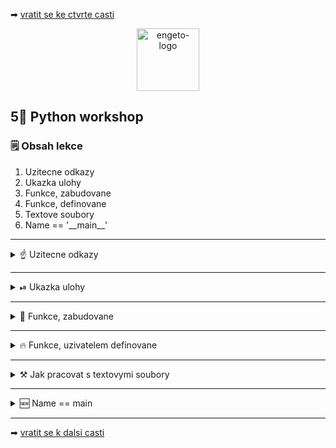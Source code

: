 ➡ [vratit se ke ctvrte casti](https://github.com/Bralor/python-workshop/tree/master/materials/04_importing)

<p align="center">
  <img alt="engeto-logo" width="100px" src="https://engeto.cz/wp-content/uploads/2019/01/engeto-square.png" />
</p>

## 5⃣ Python workshop
### 🗒  Obsah lekce
1. Uzitecne odkazy
2. Ukazka ulohy
3. Funkce, zabudovane
4. Funkce, definovane
5. Textove soubory
6. Name == '\_\_main\_\_'
---

<details>
  <summary>☝  Uzitecne odkazy</summary>

  #### 🗒 Dulezite odkazy
  - [Repl.it](https://repl.it/)
  - [Engeto.com](https://engeto.com/cs/)
  - [Python Academy, Git](https://engeto.com/cs/kurz/git-zaklady-pro-uzivatele/lekce)
  - [Python, dokumentace zabudovanych funkci](https://docs.python.org/3/library/functions.html)
  - [Predpis, if \_\_name\_\_ == '\_\_main\_\_'](https://www.geeksforgeeks.org/what-does-the-if-__name__-__main__-do/)
  - [Python Academy, zaciname!](https://engeto.com/cs/kurz/python-academy/studium/SpmtH-mVRY6zPL9alhruMQ/home-set-up/basics-of-command-line)

</details>

---

<details>
  <summary>⏯  Ukazka ulohy</summary>

  1. ✌  [Stahnete si cely repozitar jako **zip**](https://github.com/Bralor/python-workshop/archive/mh-dev.zip)
  2. 💪 Presunte se ke stazenemu souboru
  3. 🙏 Spustte soubor **materials/05_functions_and_text_files/obesenec.py** v PyCharm
  4. 🐍 Spustte program pomoci klaves **ctrl+shift+F10**
  5. 🎥 Zkousejte!

</details>

---

<details>
  <summary>👼 Funkce, zabudovane</summary>

  #### ☝ K zapamatovani
  - jako uzivatel je nemusim definovat
  - mohu je primo pouzit ( _zavolat_)
  - soupisku vsech najdeme v sekci [odkazy](#dulezite-odkazy)
  - setrime vypisovani
  - zapis je citelnejsi
  - opakovane pouzitelne

  #### ❓ Jak vypada zabudovana funkce
  ```python
  print("Ahoj, vsem!")
  int(input("Zadejte cislo:"))
  ```

</details>

---

<details>
  <summary>🔥 Funkce, uzivatelem definovane</summary>

<details>
  <summary>🤦 Obecne informace</summary>

  #### ☝ K zapamatovani
  - neni soucasti standartni knihovny
  - nejprve definuji, potom pouziju
  - `def` klicovy vyraz v zahlavi definice
  - `jmeno_funkce` nasleduje jmeno funkce, budu potrebovat pri spusteni
  - `parametr1`, `parametr2` v kulate zavorce je parametr funkce (idealne 2)
  - pokud jmeno funkce nestaci, zapisu dokumentaci
  - `return` ohlaseni, pokud chci z funkce vratit nejaky udaj
  - `jmeno_funkce()` spusteni funkce (_volani_)
  - `argument1`, `argument2` skutecne promenne, ktere dosadime do parametru

  #### ❓ Jak vypada zabudovana funkce
  ```python
  def jmeno_funkce(parametr_1, parametr_2):
      """Popis ucelu funkce, pokud jmeno nestaci"""
      pass                              # odsazeny kod
                                        # VOLITELNE: vraceni hodnoty


  jmeno_funkce(argument1, argument2)    # spousteni funkce(volani)
  ```

  **Priklad funkce**
  ```python
  def vypocitej_sumu(cisla):
    """Dokumentace funkce"""
    suma_cisel = 0

    for cislo in cisla:
        suma_cisel = suma_cisel + cislo

    return suma_cisel


  seznam_cisel = [11, 22, 33, 44, 55, 66, 77, 88, 99]
  vysledek = vypocitej_sumu(seznam_cisel)
  print(f"SUMA VSECH CISEL: {vysledek}")
  ```
  [**Odkaz**](https://repl.it/@JustBraloR/functions#main.py) pro spusteni

  **Pozor!** Nas zapis muzeme vylepsit nekolika kroky:
  1. Napovidani datovych typu
  2. Zkraceny zapis
  3. f-string, volani funkce
  4. Idealne pouzit `sum` funkci 😏
---

</details>

<details>
   <summary> ⌚ Aktualni stav hry</summary>

   #### 📔 Prvni funkce
   1. Vytvorime funkci `stav_hry`
   2. Funkce bude mit 2 parametry: `tajenka`, `zivoty`
   3. Funkce bude "cistit" vystup
   4. Kreslit sibenici
   5. Zobrazovat aktualni stav hry
   6. Spustime ji na vhodnych mistech
   ```python
   def stav_hry(tajenka: list, zivoty: int) -> None:
       os.system("clear")
       print(figurka.hangman[7 - zivoty])
       print(f"TAJENKA: {' '.join(tajenka)}, ZIVOTY: {zivoty}")


   stav_hry(tajenka, zivoty)
   ```
</details>

<details>
   <summary> 🏁 Kontrola hracova hadani</summary>

   #### 📔 Druha funkce
   1. Vytvorime funkci `zkontroluj_tajenku`
   2. Funkce bude mit 3 parametry: `pismeno`, `slovo`, `tajenka`
   3. Funkce bude kontrolovat pismeno po pismeno v tajnem slove, prip.
   prepisovat puvodni `tajenka`
   4. Funkce muze ukoncit hru na zaklade nuloveho vyskytu `_` v `tajenka`
   ```python
   def zkontroluj_tajenku(pismeno, slovo, tajenka) -> bool:
       for index, pismeno in enumerate(slovo):
           if pismeno == hadani:
               tajenka[index] = hadani
       return False if "_" not in tajenka else True


   hra_probiha = zkontroluj_tajenku(hadani, slovo, tajenka)
   ```

</details>

</details>

---

<details>
  <summary>⚒ Jak pracovat s textovymi soubory</summary>

  #### ☝ K zapamatovani
  1. Nejprve pouzijeme funkci `open`, abychom otevreli cely soubor
  ```python
  soubor_se_slovy = open()
  ```

  2. Standartne potrebujeme vyplnit pouze prvni dva argumenty:
    - `jmeno_souboru` - i s priponou
    - `mode` - rezim, jak chceme soubor zpracovat ( **r**ead, **w**rite, **a**ppend)
    - `encoding` - volitelne (ruzne soubory, ruzne kodovani). Idealne: `utf8`

  3. Pro nacteni obsahu pouzijeme jednu z metod:
    - `read` - nacteme cely obsah jako `str`
    - `readline` - nacteme pouze prvni radek
    - `readlines` - nacteme jako `list`, obsah rozdelime pomoci `\n`
  ```python
  obsazeny_text = soubor_se_slovy.readlines()
  ```

  4. Nakonec musime otevreny soubor zavrit pomoci metody `close`
  ```python
  soubor_se_slovy = open(jmeno_souboru, mode="r", encoding="utf8")
  obsazeny_text = soubor_se_slovy.read()
  soubor_se_slovy.close()
  ```
---

<details>
  <summary>⚙ Dalsi varianta</summary>

  #### 📀 Kontextovy manazer
  ```python
  with open(jmeno_souboru, mode="r") as txt_file:
      obsazeny_text = txt_file.read()
  ```

  #### 💾 Vlozime do funkce
  1. Vytvorime funkci `vyber_slovo`
  2. Parametrem bude `jmeno_souboru`
  3. Z udaju v souboru udelame nejprve `set` (odstranime pripadne duplicity)
  4. Potom upravime funkci z modulu `random`
  5. Vracime jedine slovo (libovolny datovy typ)
  ```python
  def vyber_slovo(jmeno_souboru: str) -> list:
      with open(jmeno_souboru, mode="r") as txt_soubor:
          return sample(set(txt_soubor.readlines()), 1)


  slovo = vyber_slovo("slova.txt").pop().strip()
  ```

</details>

</details>

---

<details>
   <summary>🆕 Name == main</summary>

   #### 🥅 Motivace
   Po nahrani modulu nechceme spustit cely jeho obsah. Chceme vyuzit jeho
   funkcionalitu jednu po druhe.

   #### ❗ Nevhodna syntaxe
   Pokud bezne spoustime soubor `py` do promenne `__name__` ulozime hodnotu
   jmeno souboru:
   ```python
   def hlavni():
       print("Spoustim hlavni funkci()")
       print("Volani prvni funkce...")
       funkce_1()
       print("Volani druhe funkce...")
       funkce_2()
       print("Volani treti funkce...")
       funkce_3()


   def funkce_1():
       print("Spousteni prvni funkce...")


   def funkce_2():
       print("Spousteni druhe funkce...")


   def funkce_3():
       print("Spousteni treti funkce...")


   hlavni()
   ```
   [**Odkaz**](https://repl.it/@JustBraloR/runningnamemain#main.py) pro spusteni

   **Pozor!** Toto neni zadouci, pokud chceme soubor pouze nahrat. Vyzkousime
   soubor nahrat primo v interpretu.

   #### ✅ Vhodna syntaxe
   Pokud piseme kod do souboru, ktery budeme chtit potencialne pouzivat pozdeji
   (modul), pouzijeme:
   ```python
   if __name__ == "__main__":
       hlavni()
   ```
   Diky takovemu predpisu porad plati: `__name__ == "<jmeno_souboru>"`. Ale
   soucasne pri nahrani z jineho modulu `__name__ == "__main__"`:
   ```python
   if __name__ == "__main__":
       print("Spousteni pres importovani")
       hlavni()
   else:
       print("Naimportovano!")
   ```

</details>

---

➡ [vratit se k dalsi casti](https://github.com/Bralor/python-workshop/tree/master/materials/06_networking)

